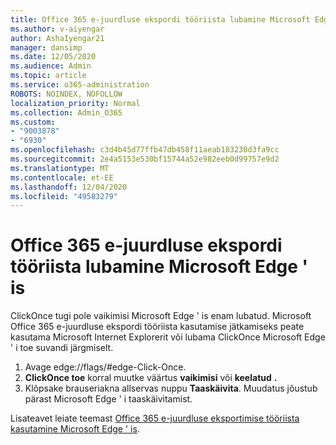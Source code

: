 ```yaml
---
title: Office 365 e-juurdluse ekspordi tööriista lubamine Microsoft Edge ' is
ms.author: v-aiyengar
author: AshaIyengar21
manager: dansimp
ms.date: 12/05/2020
ms.audience: Admin
ms.topic: article
ms.service: o365-administration
ROBOTS: NOINDEX, NOFOLLOW
localization_priority: Normal
ms.collection: Admin_O365
ms.custom:
- "9003878"
- "6930"
ms.openlocfilehash: c3d4b45d77ffb47db458f11aeab183230d3fa9cc
ms.sourcegitcommit: 2e4a5153e530bf15744a52e982eeb0d99757e9d2
ms.translationtype: MT
ms.contentlocale: et-EE
ms.lasthandoff: 12/04/2020
ms.locfileid: "49583279"
---
```

# <a name="enable-office-365-ediscovery-export-tool-in-microsoft-edge"></a>Office 365 e-juurdluse ekspordi tööriista lubamine Microsoft Edge ' is

ClickOnce tugi pole vaikimisi Microsoft Edge ' is enam lubatud. Microsoft Office 365 e-juurdluse ekspordi tööriista kasutamise jätkamiseks peate kasutama Microsoft Internet Explorerit või lubama ClickOnce Microsoft Edge ' i toe suvandi järgmiselt.

1. Avage edge://flags/#edge-Click-Once.
1. **ClickOnce toe** korral muutke väärtus **vaikimisi** või **keelatud** **.**
1. Klõpsake brauseriakna allservas nuppu **Taaskäivita**. Muudatus jõustub pärast Microsoft Edge ' i taaskäivitamist.

Lisateavet leiate teemast [Office 365 e-juurdluse eksportimise tööriista kasutamine Microsoft Edge ' is](https://go.microsoft.com/fwlink/?linkid=2111611).
